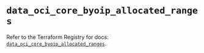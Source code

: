 # `data_oci_core_byoip_allocated_ranges`

Refer to the Terraform Registry for docs: [`data_oci_core_byoip_allocated_ranges`](https://registry.terraform.io/providers/oracle/oci/7.19.0/docs/data-sources/core_byoip_allocated_ranges).
